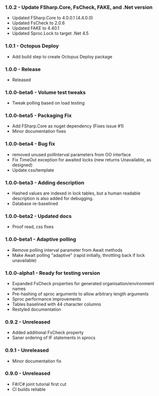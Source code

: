 ### 1.0.2 - Update FSharp.Core, FsCheck, FAKE, and .Net version 
* Updated FSharp.Core to 4.0.0.1 (4.4.0.0)
* Updated FsCheck to 2.0.6
* Updated FAKE to 4.40.1
* Updated Sproc.Lock to target .Net 4.5

### 1.0.1 - Octopus Deploy
* Add build step to create Octopus Deploy package

### 1.0.0 - Release
* Released


### 1.0.0-beta6 - Volume test tweaks
* Tweak polling based on load testing

### 1.0.0-beta5 - Packaging Fix
* Add FSharp.Core as nuget dependency (Fixes issue #1)
* Minor documentation fixes

### 1.0.0-beta4 - Bug fix
* removed unused pollInterval parameters from OO interface
* Fix TimeOut exception for awaited locks (new returns Unavailable, as designed)
* Update css/template

### 1.0.0-beta3 - Adding description
* Hashed values are indexed in lock tables, but a human readable description is also added for debugging.
* Database re-baselined

### 1.0.0-beta2 - Updated docs
* Proof read, css fixes

### 1.0.0-beta1 - Adaptive polling
* Remove polling interval parameter from Await methods
* Make Await polling "adaptive" (rapid initially, throttling back if lock unavailable)

### 1.0.0-alpha1 - Ready for testing version
* Expanded FsCheck properties for generated organisation/environment names
* Pre-hashing of sproc arguments to allow arbitrary length arguments
* Sproc performance improvements
* Tables baselined with 44 character columns
* Restyled documentation

### 0.9.2 - Unreleased
* Added additional FsCheck property
* Saner ordering of IF statements in sprocs

### 0.9.1 - Unreleased
* Minor documentation fix

### 0.9.0 - Unreleased
* F#/C# joint tutorial first cut
* CI builds reliable
